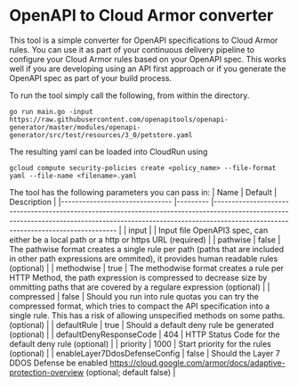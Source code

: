 # OpenAPI to Cloud Armor converter
This tool is a simple converter for OpenAPI specifications to Cloud Armor rules. You can use it as part of your continuous delivery pipeline to configure your Cloud Armor rules based on your OpenAPI spec. This works well if you are developing using an API first approach or if you generate the OpenAPI spec as part of your build process.

To run the tool simply call the following, from within the directory.
```
go run main.go -input https://raw.githubusercontent.com/openapitools/openapi-generator/master/modules/openapi-generator/src/test/resources/3_0/petstore.yaml
```

The resulting yaml can be loaded into CloudRun using 
```
gcloud compute security-policies create <policy_name> --file-format yaml --file-name <filename>.yaml
```

The tool has the following parameters you can pass in:
| Name                          	| Default 	| Description                                                                                                                                                                                                   	|
|-------------------------------	|---------	|---------------------------------------------------------------------------------------------------------------------------------------------------------------------------------------------------------------	|
| input                         	|         	| Input file OpenAPI3 spec, can either be a local path or a http or https URL (required)                                                                                                                        	|
| pathwise                      	| false   	| The pathwise format creates a single rule per path (paths that are included in other path expressions are ommited), it provides human readable rules (optional)                                               	|
| methodwise                    	| true    	| The methodwise format creates a rule per HTTP Method, the path expression is compressed to decrease size by ommitting paths that are covered by a regulare expression (optional)                              	|
| compressed                    	| false   	| Should you run into rule quotas you can try the compressed format, which tries to compact the API specification into a single rule. This has a risk of allowing unspecified methods on some paths. (optional) 	|
| defaultRule                   	| true    	| Should a default deny rule be generated (optional)                                                                                                                                                            	|
| defaultDenyResponseCode       	| 404     	| HTTP Status Code for the default deny rule (optional)                                                                                                                                                         	|
| priority                      	| 1000    	| Start priority for the rules (optional)                                                                                                                                                                       	|
| enableLayer7DdosDefenseConfig 	| false   	| Should the Layer 7 DDOS Defense be enabled https://cloud.google.com/armor/docs/adaptive-protection-overview (optional; default false)                                                                         	|